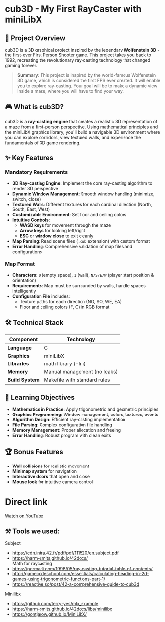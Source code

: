 # cub3D - My First RayCaster with miniLibX

## 🎯 Project Overview

cub3D is a 3D graphical project inspired by the legendary **Wolfenstein 3D** - the first-ever First Person Shooter game. This project takes you back to 1992, recreating the revolutionary ray-casting technology that changed gaming forever.

> **Summary:** This project is inspired by the world-famous Wolfenstein 3D game, which is considered the first FPS ever created. It will enable you to explore ray-casting. Your goal will be to make a dynamic view inside a maze, where you will have to find your way.

## 🎮 What is cub3D?

cub3D is a **ray-casting engine** that creates a realistic 3D representation of a maze from a first-person perspective. Using mathematical principles and the miniLibX graphics library, you'll build a navigable 3D environment where you can explore corridors, view textured walls, and experience the fundamentals of 3D game rendering.

## ✨ Key Features

### Mandatory Requirements

- **3D Ray-casting Engine**: Implement the core ray-casting algorithm to render 3D perspective
- **Dynamic Window Management**: Smooth window handling (minimize, switch, close)
- **Textured Walls**: Different textures for each cardinal direction (North, South, East, West)
- **Customizable Environment**: Set floor and ceiling colors
- **Intuitive Controls**:
  - **WASD keys** for movement through the maze
  - **Arrow keys** for looking left/right
  - **ESC** or **window close** to exit cleanly
- **Map Parsing**: Read scene files (`.cub` extension) with custom format
- **Error Handling**: Comprehensive validation of map files and configurations

### Map Format

- **Characters**: `0` (empty space), `1` (wall), `N/S/E/W` (player start position & orientation)
- **Requirements**: Map must be surrounded by walls, handle spaces intelligently
- **Configuration File** includes:
  - Texture paths for each direction (NO, SO, WE, EA)
  - Floor and ceiling colors (F, C) in RGB format

## 🛠️ Technical Stack

| Component | Technology |
|-----------|------------|
| **Language** | C |
| **Graphics** | miniLibX |
| **Libraries** | math library (-lm) |
| **Memory** | Manual management (no leaks) |
| **Build System** | Makefile with standard rules |

## 🎯 Learning Objectives

- **Mathematics in Practice**: Apply trigonometric and geometric principles
- **Graphics Programming**: Window management, colors, textures, events
- **Algorithm Design**: Efficient ray-casting implementation
- **File Parsing**: Complex configuration file handling
- **Memory Management**: Proper allocation and freeing
- **Error Handling**: Robust program with clean exits

## 🏆 Bonus Features

- **Wall collisions** for realistic movement
- **Minimap system** for navigation
- **Interactive doors** that open and close
- **Mouse look** for intuitive camera control

# Direct link
[Watch on YouTube](https://www.youtube.com/watch?v=eyOCpuCgj4g)


## ⚒️ Tools we used:

Subject
*	https://cdn.intra.42.fr/pdf/pdf/111520/en.subject.pdf
*	https://harm-smits.github.io/42docs/  
       Math for raycasting
*	https://permadi.com/1996/05/ray-casting-tutorial-table-of-contents/
*	http://gamecodeschool.com/essentials/calculating-heading-in-2d-games-using-trigonometric-functions-part-1/
*	https://reactive.so/post/42-a-comprehensive-guide-to-cub3d

Minilibx
*	https://github.com/terry-yes/mlx_example
*	https://harm-smits.github.io/42docs/libs/minilibx
*	https://gontjarow.github.io/MiniLibX/
